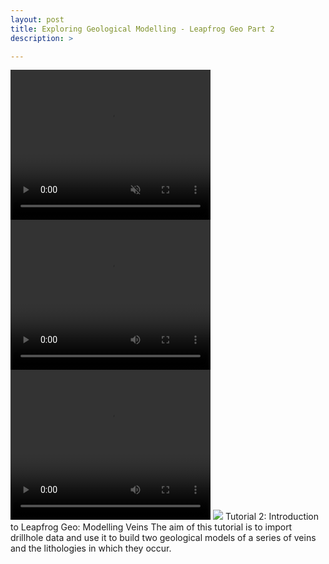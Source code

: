 ```yaml
---
layout: post
title: Exploring Geological Modelling - Leapfrog Geo Part 2
description: >

---
```

<video width="320" height="240" autoplay loop muted>
  <source src="assets/new.mp4" type="video/mp4" />
</video>
<video width="320" height="240" autoplay loop>
  <source src="assets/new.mp4" type="video/mp4" />
  <source src="movie.ogg" type="video/ogg" />
  Your browser does not support the video tag.
</video>

<HTML>
<HEAD> <TITLE>Activity - Insert animated GIF to HTML</TITLE> </HEAD>
<BODY>
<video width="320" height="240" autoplay loop>
  <source src="assets/new.mp4" type="video/mp4" />
  <source src="movie.ogg" type="video/ogg" />
  Your browser does not support the video tag.
</video>
</BODY>
</HTML>

<HTML>
<HEAD> <TITLE>Activity - Insert animated GIF to HTML</TITLE> </HEAD>
<BODY>
  <IMG SRC="assets/new.gif">
</BODY>
</HTML>
Tutorial 2: Introduction to Leapfrog Geo: Modelling Veins
The aim of this tutorial is to import drillhole data and use it to build two geological models of a series of veins and
the lithologies in which they occur.
